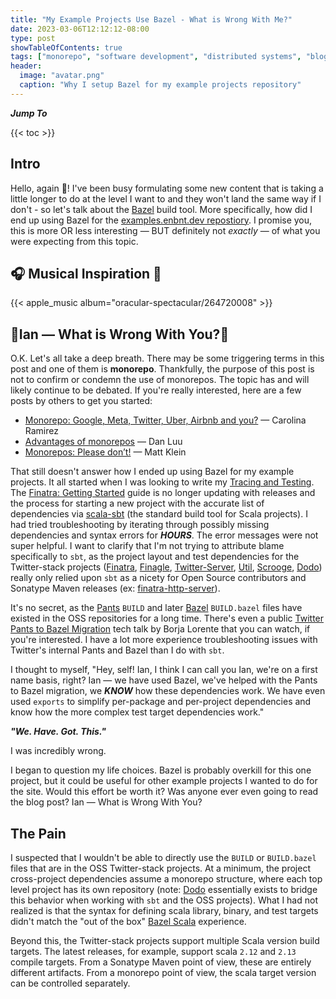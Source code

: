 ```yaml
---
title: "My Example Projects Use Bazel - What is Wrong With Me?"
date: 2023-03-06T12:12:12-08:00
type: post
showTableOfContents: true
tags: ["monorepo", "software development", "distributed systems", "blog"]
header:
  image: "avatar.png"
  caption: "Why I setup Bazel for my example projects repository"
---
```


***Jump To***

{{< toc >}}

## Intro

Hello, again :wave:! I've been busy formulating some new content that is
taking a little longer to do at the level I want to and they won't land
the same way if I don't - so let's talk about the [Bazel](https://www.bazel.io)
build tool. More specifically, how did I end up using Bazel for the
[examples.enbnt.dev repostiory](https://www.github.com/enbnt/examples.enbnt.dev).
I promise you, this is more OR less interesting &mdash; BUT definitely not 
*exactly* &mdash; of what you were expecting from this topic.

## :headphones: Musical Inspiration :musical_note:

{{< apple_music album="oracular-spectacular/264720008" >}}

## :facepalm:Ian &mdash; What is Wrong With You?:facepalm:

O.K. Let's all take a deep breath. There may be some triggering terms
in this post and one of them is **monorepo**. Thankfully, the purpose
of this post is not to confirm or condemn the use of monorepos. The
topic has and will likely continue to be debated. If you're really
interested, here are a few posts by others to get you started:

  - [Monorepo: Google, Meta, Twitter, Uber, Airbnb and you?](https://medium.com/geekculture/monorepo-google-meta-twitter-uber-airbnb-and-you-1723db84d301) &mdash; Carolina Ramirez
  - [Advantages of monorepos](https://danluu.com/monorepo/) &mdash; Dan Luu
  - [Monorepos: Please don’t!](https://medium.com/@mattklein123/monorepos-please-dont-e9a279be011b) &mdash; Matt Klein

That still doesn't answer how I ended up using Bazel for my example projects.
It all started when I was looking to write my [Tracing and Testing](/posts/tracing-and-testing/).
The [Finatra: Getting Started](https://twitter.github.io/finatra/index.html) guide
is no longer updating with releases and the process for starting a new project with
the accurate list of dependencies via [scala-sbt](https://www.scala-sbt.org) (the
standard build tool for Scala projects). I had tried troubleshooting by iterating
through possibly missing dependencies and syntax errors for ***HOURS***. The error
messages were not super helpful. I want to clarify that I'm not trying to attribute
blame specifically to `sbt`, as the project layout and test dependencies for the
Twitter-stack projects ([Finatra](https://www.github.com/twitter/finatra), 
[Finagle](https://www.github.com/twitter/finagle), 
[Twitter-Server](https://www.github.com/twitter/twitter-server), 
[Util](https://www.github.com/twitter/util), 
[Scrooge](https://www.github.com/twitter/scrooge), 
[Dodo](https://www.github.com/twitter/dodo)) really only relied upon `sbt` as a
nicety for Open Source contributors and Sonatype Maven releases 
(ex: [finatra-http-server](https://mvnrepository.com/artifact/com.twitter/finatra-http-server)).

It's no secret, as the [Pants](https://www.pantsbuild.org) `BUILD` and later 
[Bazel](https://www.bazel.io) `BUILD.bazel` files have existed in the OSS repositories for 
a long time. There's even a public 
[Twitter Pants to Bazel Migration](https://opensourcelive.withgoogle.com/events/bazelcon2020/watch?talk=day1-talk2) tech talk by Borja Lorente that you can watch, if you're interested.
I have a lot more experience troubleshooting issues with Twitter's internal Pants and
Bazel than I do with `sbt`.

I thought to myself, "Hey, self! Ian, I think I can call you Ian, we're on a first name
basis, right? Ian &mdash; we have used Bazel, we've helped with the Pants to Bazel
migration, we ***KNOW*** how these dependencies work. We have even used `exports`
to simplify per-package and per-project dependencies and know how the more complex
test target dependencies work."

***"We. Have. Got. This."***

I was incredibly wrong. 

I began to question my life choices. Bazel is probably overkill for this one project,
but it could be useful for other example projects I wanted to do for the site. 
Would this effort be worth it? Was anyone ever even
going to read the blog post? Ian &mdash; What is Wrong With You?

## The Pain

I suspected that I wouldn't be able to directly use the `BUILD` or `BUILD.bazel` 
files that are in the OSS Twitter-stack projects. At a minimum, the project
cross-project dependencies assume a monorepo structure, where each top level
project has its own repository (note: [Dodo](https://www.github.com/twitter/dodo)
essentially exists to bridge this behavior when working with `sbt` and the OSS
projects). What I had not realized is that the syntax for defining scala library,
binary, and test targets didn't match the "out of the box" [Bazel Scala](https://github.com/bazelbuild/rules_scala) experience.

Beyond this, the Twitter-stack projects support multiple Scala version
build targets. The latest releases, for example, support scala `2.12`
and `2.13` compile targets. From a Sonatype Maven point of view, these
are entirely different artifacts. From a monorepo point of view, the
scala target version can be controlled separately.
